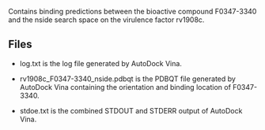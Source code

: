 Contains binding predictions between the bioactive compound F0347-3340 and the nside search space on the virulence factor rv1908c.

## Files

- log.txt is the log file generated by AutoDock Vina.

- rv1908c_F0347-3340_nside.pdbqt is the PDBQT file generated by AutoDock Vina containing the orientation and binding location of F0347-3340.

- stdoe.txt is the combined STDOUT and STDERR output of AutoDock Vina.

